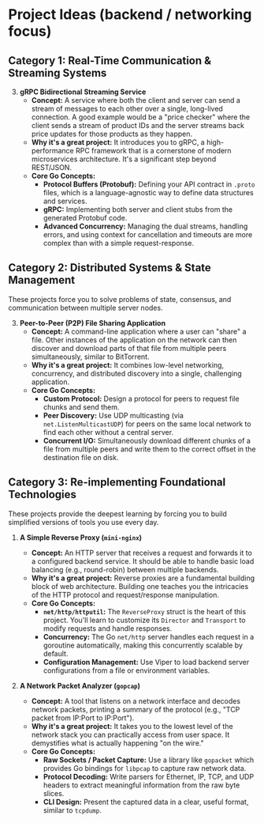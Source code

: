 # Project Ideas (backend / networking focus)

## Category 1: Real-Time Communication & Streaming Systems

3. **gRPC Bidirectional Streaming Service**
   - **Concept:** A service where both the client and server can send a stream of messages to each other over a single, long-lived connection. A good example would be a "price checker" where the client sends a stream of product IDs and the server streams back price updates for those products as they happen.
   - **Why it's a great project:** It introduces you to gRPC, a high-performance RPC framework that is a cornerstone of modern microservices architecture. It's a significant step beyond REST/JSON.
   - **Core Go Concepts:**
     - **Protocol Buffers (Protobuf):** Defining your API contract in `.proto` files, which is a language-agnostic way to define data structures and services.
     - **gRPC:** Implementing both server and client stubs from the generated Protobuf code.
     - **Advanced Concurrency:** Managing the dual streams, handling errors, and using context for cancellation and timeouts are more complex than with a simple request-response.

## Category 2: Distributed Systems & State Management

These projects force you to solve problems of state, consensus, and communication between multiple server nodes.

3. **Peer-to-Peer (P2P) File Sharing Application**
   - **Concept:** A command-line application where a user can "share" a file. Other instances of the application on the network can then discover and download parts of that file from multiple peers simultaneously, similar to BitTorrent.
   - **Why it's a great project:** It combines low-level networking, concurrency, and distributed discovery into a single, challenging application.
   - **Core Go Concepts:**
     - **Custom Protocol:** Design a protocol for peers to request file chunks and send them.
     - **Peer Discovery:** Use UDP multicasting (via `net.ListenMulticastUDP`) for peers on the same local network to find each other without a central server.
     - **Concurrent I/O:** Simultaneously download different chunks of a file from multiple peers and write them to the correct offset in the destination file on disk.

## Category 3: Re-implementing Foundational Technologies

These projects provide the deepest learning by forcing you to build simplified versions of tools you use every day.

1. **A Simple Reverse Proxy (`mini-nginx`)**

   - **Concept:** An HTTP server that receives a request and forwards it to a configured backend service. It should be able to handle basic load balancing (e.g., round-robin) between multiple backends.
   - **Why it's a great project:** Reverse proxies are a fundamental building block of web architecture. Building one teaches you the intricacies of the HTTP protocol and request/response manipulation.
   - **Core Go Concepts:**
     - **`net/http/httputil`:** The `ReverseProxy` struct is the heart of this project. You'll learn to customize its `Director` and `Transport` to modify requests and handle responses.
     - **Concurrency:** The Go `net/http` server handles each request in a goroutine automatically, making this concurrently scalable by default.
     - **Configuration Management:** Use Viper to load backend server configurations from a file or environment variables.

2. **A Network Packet Analyzer (`gopcap`)**
   - **Concept:** A tool that listens on a network interface and decodes network packets, printing a summary of the protocol (e.g., "TCP packet from IP:Port to IP:Port").
   - **Why it's a great project:** It takes you to the lowest level of the network stack you can practically access from user space. It demystifies what is actually happening "on the wire."
   - **Core Go Concepts:**
     - **Raw Sockets / Packet Capture:** Use a library like `gopacket` which provides Go bindings for `libpcap` to capture raw network data.
     - **Protocol Decoding:** Write parsers for Ethernet, IP, TCP, and UDP headers to extract meaningful information from the raw byte slices.
     - **CLI Design:** Present the captured data in a clear, useful format, similar to `tcpdump`.
